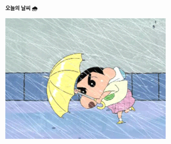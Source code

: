 <!--### Hello Juice World👋-->

  ### 오늘의 날씨 🌧
<p align="center">

<img src="./558b2889ff7e813ac2181279f3eb9086.gif" width="700" >
</p>

<!--
![image](https://user-images.githubusercontent.com/26542929/89368770-49c3a680-d717-11ea-9d59-79dfbfd2fbd5.png)


<!--
**yoonjoohye/yoonjoohye** is a ✨ _special_ ✨ repository because its `README.md` (this file) appears on your GitHub profile.

Here are some ideas to get you started:

- 🔭 I’m currently working on ...
- 🌱 I’m currently learning ...
- 👯 I’m looking to collaborate on ...
- 🤔 I’m looking for help with ...
- 💬 Ask me about ...
- 📫 How to reach me: ...
- 😄 Pronouns: ...
- ⚡ Fun fact: ...
-->
